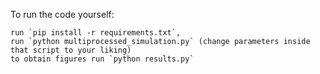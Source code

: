 To run the code yourself:

    run `pip install -r requirements.txt`,
    run `python multiprocessed_simulation.py` (change parameters inside that script to your liking)
    to obtain figures run `python results.py`

